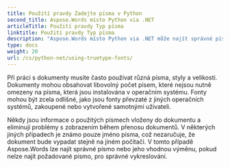```yaml
---
title: Použití pravdy Zadejte písma v Python
second_title: Aspose.Words místo Python via .NET
articleTitle: Použití pravdy Typ písma
linktitle: Použití pravdy Typ písma
description: "Aspose.Words místo Python via .NET může najít správné písmo nebo jeho vhodnou náhradu pro správné vykreslování dokumentů. To zajišťuje, že rozdíl mezi zobrazeným dokumentem a originálem je minimální, pokud není dostatek informací o písmu."
type: docs
weight: 20
url: /cs/python-net/using-truetype-fonts/
---
```


Při práci s dokumenty musíte často používat různá písma, styly a velikosti. Dokumenty mohou obsahovat libovolný počet písem, které nejsou nutně omezeny na písma, která jsou instalována v operačním systému. Fonty mohou být zcela odlišné, jako jsou fonty převzaté z jiných operačních systémů, zakoupené nebo vytvořené samotnými uživateli.

Někdy jsou informace o použitých písmech vloženy do dokumentu a eliminují problémy s zobrazením během přenosu dokumentů. V některých jiných případech je známo pouze jméno písma, což nezaručuje, že dokument bude vypadat stejně na jiném počítači. V tomto případě Aspose.Words lze najít správné písmo nebo jeho vhodnou výměnu, pokud nelze najít požadované písmo, pro správné vykreslování.
